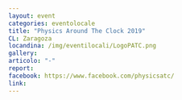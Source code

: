 ```yaml
---
layout: event
categories: eventolocale
title: "Physics Around The Clock 2019"
CL: Zaragoza
locandina: /img/eventilocali/LogoPATC.png
gallery:
articolo: "-"
report:
facebook: https://www.facebook.com/physicsatc/
link: 
---
```

